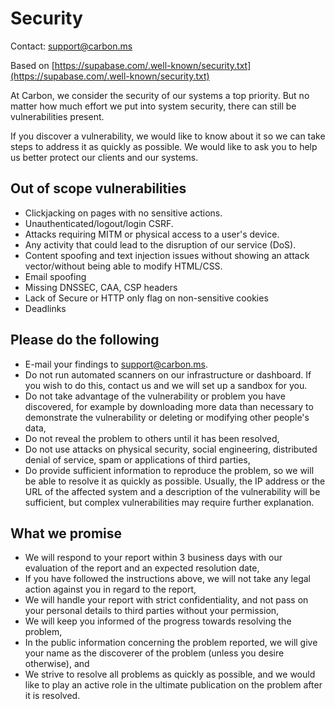 # Security

Contact: [support@carbon.ms](mailto:support@carbon.ms)

Based on [https://supabase.com/.well-known/security.txt](https://supabase.com/.well-known/security.txt)

At Carbon, we consider the security of our systems a top priority. But no
matter how much effort we put into system security, there can still be
vulnerabilities present.

If you discover a vulnerability, we would like to know about it so we can take
steps to address it as quickly as possible. We would like to ask you to help us
better protect our clients and our systems.

## Out of scope vulnerabilities

- Clickjacking on pages with no sensitive actions.
- Unauthenticated/logout/login CSRF.
- Attacks requiring MITM or physical access to a user's device.
- Any activity that could lead to the disruption of our service (DoS).
- Content spoofing and text injection issues without showing an attack
  vector/without being able to modify HTML/CSS.
- Email spoofing
- Missing DNSSEC, CAA, CSP headers
- Lack of Secure or HTTP only flag on non-sensitive cookies
- Deadlinks

## Please do the following

- E-mail your findings to [support@carbon.ms](mailto:support@carbon.ms).
- Do not run automated scanners on our infrastructure or dashboard. If you wish
  to do this, contact us and we will set up a sandbox for you.
- Do not take advantage of the vulnerability or problem you have discovered,
  for example by downloading more data than necessary to demonstrate the
  vulnerability or deleting or modifying other people's data,
- Do not reveal the problem to others until it has been resolved,
- Do not use attacks on physical security, social engineering, distributed
  denial of service, spam or applications of third parties,
- Do provide sufficient information to reproduce the problem, so we will be
  able to resolve it as quickly as possible. Usually, the IP address or the URL
  of the affected system and a description of the vulnerability will be
  sufficient, but complex vulnerabilities may require further explanation.

## What we promise

- We will respond to your report within 3 business days with our evaluation of
  the report and an expected resolution date,
- If you have followed the instructions above, we will not take any legal
  action against you in regard to the report,
- We will handle your report with strict confidentiality, and not pass on your
  personal details to third parties without your permission,
- We will keep you informed of the progress towards resolving the problem,
- In the public information concerning the problem reported, we will give your
  name as the discoverer of the problem (unless you desire otherwise), and
- We strive to resolve all problems as quickly as possible, and we would like
  to play an active role in the ultimate publication on the problem after it
  is resolved.
